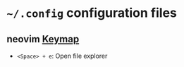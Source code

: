 # `~/.config` configuration files

## neovim [Keymap](./nvim/lua/keymap.lua)

- `<Space> + e`: Open file explorer
